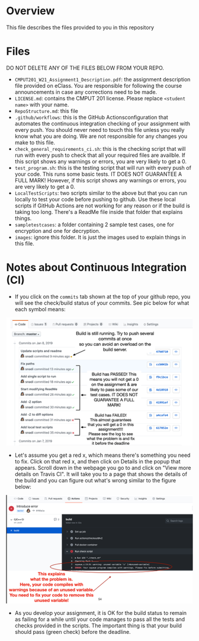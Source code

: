 # Overview 

This file describes the files provided to you in this repository

# Files

DO NOT DELETE ANY OF THE FILES BELOW FROM YOUR REPO.

* `CMPUT201_W21_Assignment1_Description.pdf`: the assignment description file provided on eClass. You are responsible for following the course announcements in case any corrections need to be made.
* `LICENSE.md`: contains the CMPUT 201 license. Please replace `<student name>` with your name.
* `RepoStructure.md`: this file
* `.github/workflows`: this is the GitHub Actionsconfiguration that automates the continuous integration checking of your assignment with every push. You should never need to touch this file unless you really know what you are doing. We are not responsible for any changes you make to this file.
* `check_general_requirements_ci.sh`: this is the checking script that will run with every push to check that all your required files are availble. If this script shows any warnings or errors, you are very likely to get a 0.
* `test_program.sh`: this is the testing script that will run with every push of your code. This runs some basic tests. IT DOES NOT GUARANTEE A FULL MARK! However, if this script shows any warnings or errors, you are very likely to get a 0.
* `LocalTestScripts`: two scripts similar to the above but that you can run locally to test your code before pushing to github. Use these local scripts if GitHub Actions are not working for any reason or if the build is taking too long. There's a ReadMe file inside that folder that explains things.
* `sampletestcases`: a folder containing 2 sample test cases, one for encryption and one for decryption.
* `images`: ignore this folder. It is just the images used to explain things in this file.

# Notes about Continuous Integration (CI)

* If you click on the `commits` tab shown at the top of your github repo, you will see the check/build status of your commits. See pic below for what each symbol means:

![Build Status](images/TravisCIStatus.png)

* Let's assume you get a red x, which means there's something you need to fix. Click on that red x, and then click on Details in the popup that appears. Scroll down in the webpage you go to and click on "View more details on Travis CI". It will take you to a page that shows the details of the build and you can figure out what's wrong similar to the figure below:

![Build Error](images/CheckFailure.png)

* As you develop your assignment, it is OK for the build status to remain as failing for a while until your code manages to pass all the tests and checks provided in the scripts. The important thing is that your build should pass (green check) before the deadline.
